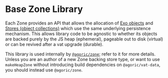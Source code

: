 # Base Zone Library

Each Zone provides an API that allows the allocation of [Exo objects](https://github.com/endojs/endo/tree/master/packages/exo#readme) and [Stores
(object collections)](../store/README.md) which use the same underlying persistence mechanism.  This
allows library code to be agnostic to whether its objects are backed purely by
the JS heap (ephemeral), pageable out to disk (virtual) or can be revived after
a vat upgrade (durable).

This library is used internally by [`@agoric/zone`](../zone/README.md); refer to it for more details.  Unless you are an author of a new Zone backing store type, or want to use `makeHeapZone` without introducing build dependencies on `@agoric/vat-data`, you should instead use `@agoric/zone`.
